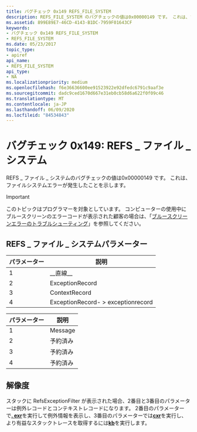 ```yaml
---
title: バグチェック 0x149 REFS_FILE_SYSTEM
description: REFS_FILE_SYSTEM のバグチェックの値は0x00000149 です。 これは、ファイルシステムエラーが発生したことを示します。
ms.assetid: 899E89E7-46CD-4143-B1DC-7959F01643CF
keywords:
- バグチェック 0x149 REFS_FILE_SYSTEM
- REFS_FILE_SYSTEM
ms.date: 05/23/2017
topic_type:
- apiref
api_name:
- REFS_FILE_SYSTEM
api_type:
- NA
ms.localizationpriority: medium
ms.openlocfilehash: f6e36636600ee91523922e92dfedc6791c9aaf3e
ms.sourcegitcommit: dadc9ced1670d667e31eb0cb58d6a622f0f09c46
ms.translationtype: MT
ms.contentlocale: ja-JP
ms.lasthandoff: 06/09/2020
ms.locfileid: "84534843"
---
```

# <a name="bug-check-0x149-refs_file_system"></a>バグチェック 0x149: REFS \_ ファイル \_ システム


REFS \_ ファイル \_ システムのバグチェックの値は0x00000149 です。 これは、ファイルシステムエラーが発生したことを示します。

> [!IMPORTANT]
> このトピックはプログラマーを対象としています。 コンピューターの使用中にブルースクリーンのエラーコードが表示された顧客の場合は、「[ブルースクリーンエラーのトラブルシューティング](https://www.windows.com/stopcode)」を参照してください。


## <a name="refs_file_system-parameters"></a>REFS \_ ファイル \_ システムパラメーター


| パラメーター | 説明                          |
|-----------|--------------------------------------|
| 1         | \_\_直線\_\_                         |
| 2         | ExceptionRecord                      |
| 3         | ContextRecord                        |
| 4         | ExceptionRecord- &gt; exceptionrecord |

 

| パラメーター | 説明 |
|-----------|-------------|
| 1         | Message     |
| 2         | 予約済み    |
| 3         | 予約済み    |
| 4         | 予約済み    |

 

<a name="resolution"></a>解像度
----------

スタックに RefsExceptionFilter が表示された場合、2番目と3番目のパラメーターは例外レコードとコンテキストレコードになります。 2番目のパラメーターで[**. exr**](-exr--display-exception-record-.md)を実行して例外情報を表示し、3番目のパラメーターでは[**cxr**](-cxr--display-context-record-.md)を実行し、より有益なスタックトレースを取得するには[**kb**](k--kb--kc--kd--kp--kp--kv--display-stack-backtrace-.md)を実行します。

 

 




